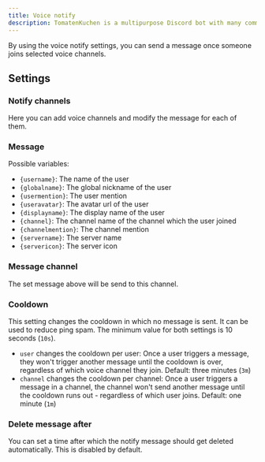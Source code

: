 ```yaml
---
title: Voice notify
description: TomatenKuchen is a multipurpose Discord bot with many common and innovative features for your server. Explains on how to set up voice notify messages.
---
```


By using the voice notify settings, you can send a message once someone joins selected voice channels.

## Settings

### Notify channels
Here you can add voice channels and modify the message for each of them.

### Message

Possible variables:
- `{username}`: The name of the user
- `{globalname}`: The global nickname of the user
- `{usermention}`: The user mention
- `{useravatar}`: The avatar url of the user
- `{displayname}`: The display name of the user
- `{channel}`: The channel name of the channel which the user joined
- `{channelmention}`: The channel mention
- `{servername}`: The server name
- `{servericon}`: The server icon

### Message channel
The set message above will be send to this channel.

### Cooldown
This setting changes the cooldown in which no message is sent. It can be used to reduce ping spam. The minimum value for both settings is 10 seconds (`10s`).

- `user` changes the cooldown per user: Once a user triggers a message, they won't trigger another message until the cooldown is over, regardless of which voice channel they join. Default: three minutes (`3m`)
- `channel` changes the cooldown per channel: Once a user triggers a message in a channel, the channel won't send another message until the cooldown runs out - regardless of which user joins. Default: one minute (`1m`)

### Delete message after
You can set a time after which the notify message should get deleted automatically. This is disabled by default.
